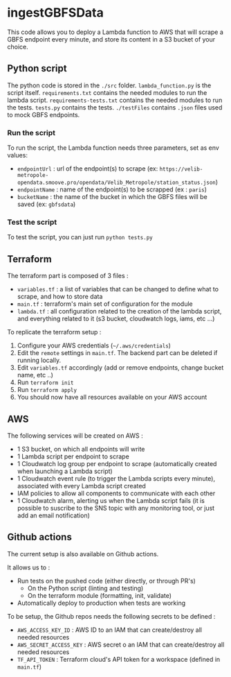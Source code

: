 # ingestGBFSData

This code allows you to deploy a Lambda function to AWS that will scrape a GBFS endpoint every minute, and store its content in a S3 bucket of your choice.



## Python script

The python code is stored in the `./src` folder.
`lambda_function.py` is the script itself.
`requirements.txt` contains the needed modules to run the lambda script.
`requirements-tests.txt` contains the needed modules to run the tests.
`tests.py` contains the tests.
`./testFiles` contains `.json` files used to mock GBFS endpoints.

### Run the script

To run the script, the Lambda function needs three parameters, set as env values:
- `endpointUrl` : url of the endpoint(s) to scrape (ex: `https://velib-metropole-opendata.smoove.pro/opendata/Velib_Metropole/station_status.json`)
- `endpointName` : name of the endpoint(s) to be scrapped (ex : `paris`)
- `bucketName` : the name of the bucket in which the GBFS files will be saved (ex: `gbfsdata`)


### Test the script

To test the script, you can just run `python tests.py`


## Terraform

The terraform part is composed of 3 files : 
- `variables.tf` : a list of variables that can be changed to define what to scrape, and how to store data
- `main.tf` : terraform's main set of configuration for the module
- `lambda.tf` : all configuration related to the creation of the lambda script, and everything related to it (s3 bucket, cloudwatch logs, iams, etc ...)

To replicate the terraform setup : 
1. Configure your AWS credentials (`~/.aws/credentials`)
2. Edit the `remote` settings in `main.tf`. The backend part can be deleted if running locally.
3. Edit `variables.tf` accordingly (add or remove endpoints, change bucket name, etc ..)
4. Run `terraform init`
5. Run `terraform apply`
6. You should now have all resources available on your AWS account


## AWS

The following services will be created on AWS : 
- 1 S3 bucket, on which all endpoints will write
- 1 Lambda script per endpoint to scrape
- 1 Cloudwatch log group per endpoint to scrape (automatically created when launching a Lambda script)
- 1 Cloudwatch event rule (to trigger the Lambda scripts every minute), associated with every Lambda script created
- IAM policies to allow all components to communicate with each other
- 1 Cloudwatch alarm, alerting us when the Lambda script fails (it is possible to suscribe to the SNS topic with any monitoring tool, or just add an email notification)

## Github actions

The current setup is also available on Github actions.

It allows us to : 
- Run tests on the pushed code (either directly, or through PR's)
  - On the Python script (linting and testing)
  - On the terraform module (formatting, init, validate)
- Automatically deploy to production when tests are working


To be setup, the Github repos needs the following secrets to be defined : 
- `AWS_ACCESS_KEY_ID` : AWS ID to an IAM that can create/destroy all needed resources
- `AWS_SECRET_ACCESS_KEY` : AWS secret o an IAM that can create/destroy all needed resources
- `TF_API_TOKEN` : Terraform cloud's API token for a workspace (defined in `main.tf`)

